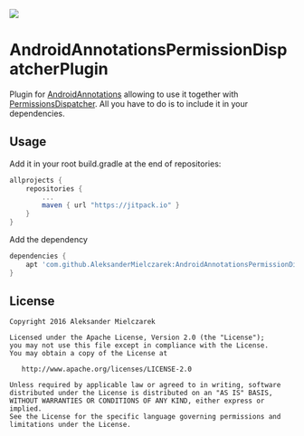 [![](https://jitpack.io/v/AleksanderMielczarek/AndroidAnnotationsPermissionDispatcherPlugin.svg)](https://jitpack.io/#AleksanderMielczarek/AndroidAnnotationsPermissionDispatcherPlugin)

# AndroidAnnotationsPermissionDispatcherPlugin

Plugin for [AndroidAnnotations](http://androidannotations.org/) allowing to use it together with [PermissionsDispatcher](https://github.com/hotchemi/PermissionsDispatcher).
All you have to do is to include it in your dependencies.

## Usage

Add it in your root build.gradle at the end of repositories:

```groovy
allprojects {
	repositories {
        ...
        maven { url "https://jitpack.io" }
    }
}
```

Add the dependency

```groovy
dependencies {
    apt 'com.github.AleksanderMielczarek:AndroidAnnotationsPermissionDispatcherPlugin:0.1.0'
}
```

## License

    Copyright 2016 Aleksander Mielczarek

    Licensed under the Apache License, Version 2.0 (the "License");
    you may not use this file except in compliance with the License.
    You may obtain a copy of the License at

       http://www.apache.org/licenses/LICENSE-2.0

    Unless required by applicable law or agreed to in writing, software
    distributed under the License is distributed on an "AS IS" BASIS,
    WITHOUT WARRANTIES OR CONDITIONS OF ANY KIND, either express or implied.
    See the License for the specific language governing permissions and
    limitations under the License.